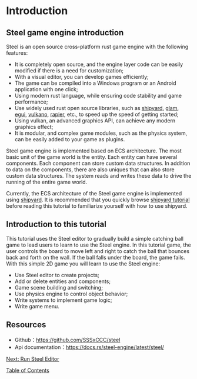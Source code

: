 # Introduction

## Steel game engine introduction

Steel is an open source cross-platform rust game engine with the following features:
* It is completely open source, and the engine layer code can be easily modified if there is a need for customization;
* With a visual editor, you can develop games efficiently;
* The game can be compiled into a Windows program or an Android application with one click;
* Using modern rust language, while ensuring code stability and game performance;
* Use widely used rust open source libraries, such as [shipyard][shipyard], [glam][glam], [egui][egui], [vulkano][vulkano], [rapier][rapier], etc., to speed up the speed of getting started;
* Using vulkan, an advanced graphics API, can achieve any modern graphics effect;
* It is modular, and complex game modules, such as the physics system, can be easily added to your game as plugins.

Steel game engine is implemented based on ECS architecture. The most basic unit of the game world is the entity. Each entity can have several components. Each component can store custom data structures. In addition to data on the components, there are also uniques that can also store custom data structures. The system reads and writes these data to drive the running of the entire game world.

Currently, the ECS architecture of the Steel game engine is implemented using [shipyard][shipyard]. It is recommended that you quickly browse [shipyard tutorial][shipyard guide] before reading this tutorial to familiarize yourself with how to use shipyard.

## Introduction to this tutorial

This tutorial uses the Steel editor to gradually build a simple catching ball game to lead users to learn to use the Steel engine. In this tutorial game, the user controls the board to move left and right to catch the ball that bounces back and forth on the wall. If the ball falls under the board, the game fails. With this simple 2D game you will learn to use the Steel engine:
* Use Steel editor to create projects;
* Add or delete entities and components;
* Game scene building and switching;
* Use physics engine to control object behavior;
* Write systems to implement game logic;
* Write game menu.

## Resources

* Github：<https://github.com/SSSxCCC/steel>
* Api documentation：<https://docs.rs/steel-engine/latest/steel/>

[Next: Run Steel Editor][2]

[Table of Contents][0]

[0]: table-of-contents.md
[1]: 1-introduction.md
[2]: 2-run-steel-editor.md
[3]: 3-create-project.md
[4]: 4-scene-building.md
[5]: 5-engine-implementation.md
[6]: 6-player-control.md
[7]: 7-push-the-ball.md
[8]: 8-game-lost.md
[9]: 9-main-menu.md
[rapier]: https://rapier.rs/
[glam]: https://github.com/bitshifter/glam-rs
[egui]: https://github.com/emilk/egui
[vulkano]: https://github.com/vulkano-rs/vulkano
[shipyard]: https://github.com/leudz/shipyard
[shipyard guide]: https://leudz.github.io/shipyard/guide/master/
